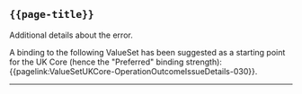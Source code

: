 ## <code>{{page-title}}</code>

Additional details about the error.

A binding to the following ValueSet has been suggested as a starting point for the UK Core (hence the "Preferred" binding strength): {{pagelink:ValueSetUKCore-OperationOutcomeIssueDetails-030}}.

---

